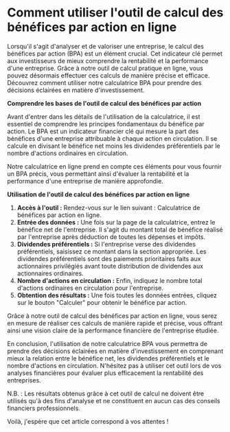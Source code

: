 Comment utiliser l'outil de calcul des bénéfices par action en ligne
====================================================================

Lorsqu'il s'agit d'analyser et de valoriser une entreprise, le calcul des bénéfices par action (BPA) est un élément crucial. Cet indicateur clé permet aux investisseurs de mieux comprendre la rentabilité et la performance d'une entreprise. Grâce à notre outil de calcul pratique en ligne, vous pouvez désormais effectuer ces calculs de manière précise et efficace. Découvrez comment utiliser notre calculatrice BPA pour prendre des décisions éclairées en matière d'investissement.

**Comprendre les bases de l'outil de calcul des bénéfices par action**

Avant d'entrer dans les détails de l'utilisation de la calculatrice, il est essentiel de comprendre les principes fondamentaux du bénéfice par action. Le BPA est un indicateur financier clé qui mesure la part des bénéfices d'une entreprise attribuable à chaque action en circulation. Il se calcule en divisant le bénéfice net moins les dividendes préférentiels par le nombre d'actions ordinaires en circulation.

Notre calculatrice en ligne prend en compte ces éléments pour vous fournir un BPA précis, vous permettant ainsi d'évaluer la rentabilité et la performance d'une entreprise de manière approfondie.

**Utilisation de l'outil de calcul des bénéfices par action en ligne**

1. **Accès à l'outil :** Rendez-vous sur le lien suivant : Calculatrice de bénéfices par action en ligne.
2. **Entrée des données :** Une fois sur la page de la calculatrice, entrez le bénéfice net de l'entreprise. Il s'agit du montant total de bénéfice réalisé par l'entreprise après déduction de toutes les dépenses et impôts.
3. **Dividendes préférentiels :** Si l'entreprise verse des dividendes préférentiels, saisissez ce montant dans la section appropriée. Les dividendes préférentiels sont des paiements prioritaires faits aux actionnaires privilégiés avant toute distribution de dividendes aux actionnaires ordinaires.
4. **Nombre d'actions en circulation :** Enfin, indiquez le nombre total d'actions ordinaires en circulation pour l'entreprise.
5. **Obtention des résultats :** Une fois toutes les données entrées, cliquez sur le bouton "Calculer" pour obtenir le bénéfice par action.

Grâce à notre outil de calcul des bénéfices par action en ligne, vous serez en mesure de réaliser ces calculs de manière rapide et précise, vous offrant ainsi une vision claire de la performance financière de l'entreprise étudiée.

En conclusion, l'utilisation de notre calculatrice BPA vous permettra de prendre des décisions éclairées en matière d'investissement en comprenant mieux la relation entre le bénéfice net, les dividendes préférentiels et le nombre d'actions en circulation. N'hésitez pas à utiliser cet outil lors de vos analyses financières pour évaluer plus efficacement la rentabilité des entreprises.

N.B. : Les résultats obtenus grâce à cet outil de calcul ne doivent être utilisés qu'à des fins d'analyse et ne constituent en aucun cas des conseils financiers professionnels.

Voilà, j'espère que cet article correspond à vos attentes !